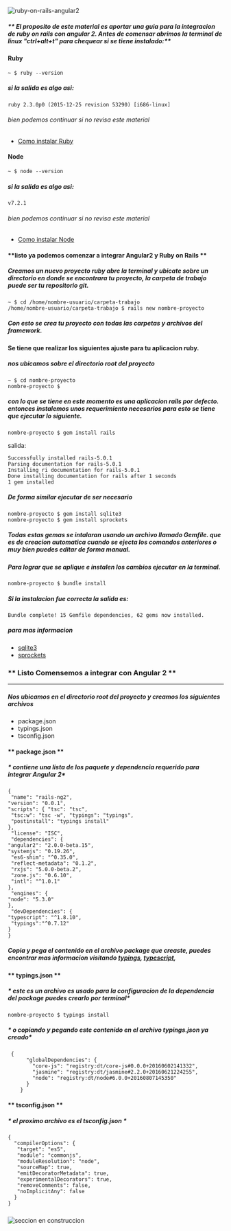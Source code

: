 ![ruby-on-rails-angular2](https://raw.githubusercontent.com/pluralsight/guides/master/images/034d7c62-833d-45a7-8222-04c90edb4759.png)

##### ** El proposito de este material es aportar una guia para la integracion de ruby on rails con angular 2. Antes de comensar abrimos la terminal de linux "ctrl+alt+t" para chequear si se tiene instalado:**

#### Ruby

```
~ $ ruby --version

```

##### si la salida es algo asi:

```
ruby 2.3.0p0 (2015-12-25 revision 53290) [i686-linux]

``` 

###### bien podemos continuar si no revisa este material
* [Como instalar Ruby](http://hackguides.org)

#### Node

```
~ $ node --version

```

##### si la salida es algo asi:

```
v7.2.1

``` 

###### bien podemos continuar si no revisa este material 
* [Como instalar Node](https://www.npmjs.com/)

#### **listo ya podemos comenzar a integrar Angular2 y Ruby on Rails **

##### Creamos un nuevo proyecto ruby abre la terminal y ubicate sobre un directorio en donde se encontrara tu proyecto, la carpeta de trabajo puede ser tu repositorio git.

```
~ $ cd /home/nombre-usuario/carpeta-trabajo 
/home/nombre-usuario/carpeta-trabajo $ rails new nombre-proyecto

``` 
##### Con esto se crea tu proyecto con todas las carpetas y archivos del framework.

#### Se tiene que realizar los siguientes ajuste para tu aplicacion ruby.

##### nos ubicamos sobre el directorio root del proyecto

``` 
~ $ cd nombre-proyecto
nombre-proyecto $ 
``` 

##### con lo que se tiene en este momento es una aplicacion rails por defecto. entonces instalemos unos requerimiento necesarios para esto se tiene que ejecutar lo siguiente.


``` 
nombre-proyecto $ gem install rails

``` 
salida:
``` 
Successfully installed rails-5.0.1
Parsing documentation for rails-5.0.1
Installing ri documentation for rails-5.0.1
Done installing documentation for rails after 1 seconds
1 gem installed
``` 

##### De forma similar ejecutar de ser necesario 


``` 
nombre-proyecto $ gem install sqlite3
nombre-proyecto $ gem install sprockets
``` 

##### Todas estas gemas se intalaran usando un archivo llamado Gemfile. que es de creacion automatica cuando se ejecta los comandos anteriores o muy bien puedes editar de forma manual.

##### Para lograr que se aplique e instalen los cambios ejecutar en la terminal.

``` 
nombre-proyecto $ bundle install

``` 

##### Si la instalacion fue correcta la salida es:


``` 
Bundle complete! 15 Gemfile dependencies, 62 gems now installed.
``` 
##### para mas informacion
* [sqlite3](https://rubygems.org/gems/sqlite3/versions/1.3.11)
* [sprockets](https://github.com/rails/sprockets-rails)


### ** Listo Comensemos a integrar con Angular 2 **

------------------------

##### Nos ubicamos en el directorio root del proyecto y creamos los siguientes archivos

* package.json
* typings.json
* tsconfig.json

#### ** package.json  **
##### * contiene una lista de los paquete y dependencia requerido para integrar Angular 2*

``` 
{
 "name": "rails-ng2", 
"version": "0.0.1", 
"scripts": { "tsc": "tsc",
 "tsc:w": "tsc -w", "typings": "typings",
 "postinstall": "typings install" 
},
 "license": "ISC",
 "dependencies": { 
"angular2": "2.0.0-beta.15", 
"systemjs": "0.19.26",
 "es6-shim": "^0.35.0",
 "reflect-metadata": "0.1.2",
 "rxjs": "5.0.0-beta.2",
 "zone.js": "0.6.10",
 "intl": "^1.0.1" 
},
 "engines": { 
"node": "5.3.0" 
},
 "devDependencies": { 
"typescript": "^1.8.10",
 "typings":"^0.7.12" 
} 
}

``` 
##### Copia y pega el contenido en el archivo package que creaste, puedes encontrar mas informacion visitando [typings](https://www.npmjs.com/package/typings), [typescript](https://www.npmjs.com/package/typescript),

#### ** typings.json  **

##### * este es un archivo es usado para la configuracion de la dependencia del package puedes crearlo por terminal*

``` 
nombre-proyecto $ typings install
``` 
##### * o copiando y pegando este contenido en el archivo typings.json ya creado*

``` 
 {
      "globalDependencies": {
        "core-js": "registry:dt/core-js#0.0.0+20160602141332",
        "jasmine": "registry:dt/jasmine#2.2.0+20160621224255",
        "node": "registry:dt/node#6.0.0+20160807145350"
      }
    }
``` 

#### ** tsconfig.json  **

##### * el proximo archivo es el tsconfig.json *

``` 
{
  "compilerOptions": {
   "target": "es5",
   "module": "commonjs",
   "moduleResolution": "node",
   "sourceMap": true,
   "emitDecoratorMetadata": true,
   "experimentalDecorators": true,
   "removeComments": false,
   "noImplicitAny": false
  }
}
``` 

##### 

![seccion en construccion](https://raw.githubusercontent.com/pluralsight/guides/master/images/4f4d3e08-08f5-4aea-9331-514852212238.png)



